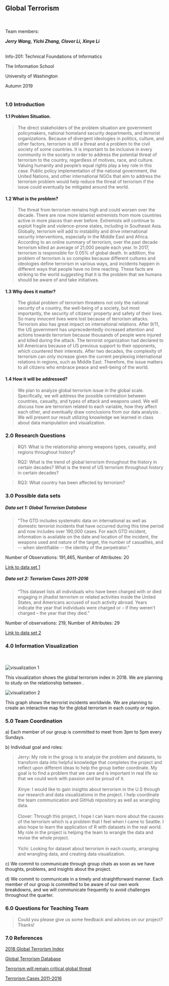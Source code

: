 
## Global Terrorism
<br><br />
Team members:

**_Jerry Wang, Yichi Zhang, Clover Li, Xinye Li_**
<br><br />

Info-201: Technical Foundations of Informatics

The Information School

University of Washington

Autumn 2019 <br><br />

### 1.0 Introduction

#### 1.1 Problem Situation.

> The direct stakeholders of the problem situation are government policymakers, national homeland security departments, and terrorist organizations. Because of divergent ideologies in politics, culture, and other factors, terrorism is still a threat and a problem to the civil society of some countries. It is important to be inclusive in every community in the society in order to address the potential threat of terrorism to the country, regardless of motives, race, and culture.  Valuing humanity and people’s equal rights play a key role in this case. Public policy implementation of the national government, the United Nations, and other international NGOs that aim to address the terrorism problem would help reduce the threat of terrorism if the issue could eventually be mitigated around the world.


#### 1.2 What is the problem?
> The threat from terrorism remains high and could worsen over the decade. There are now more Islamist extremists from more countries active in more places than ever before. Extremists will continue to exploit fragile and violence-prone states, including in Southeast Asia. Globally, terrorism will add to instability and drive international security interventions, especially in the Middle East and Africa. According to an online summary of terrorism, over the past decade terrorism killed an average of 21,000 people each year. In 2017, terrorism is responsible for 0.05% of global death. In addition, the problem of terrorism is so complex because different cultures and ideologies define terrorism in various ways, and incidents happen in different ways that people have no time reacting. These facts are striking to the world suggesting that it is the problem that we humans should be aware of and take initiatives.  

#### 1.3 Why does it matter?

> The global problem of terrorism threatens not only the national security of a country, the well-being of a society,  but most importantly, the security of citizens’ property and safety of their lives. So many innocent lives were lost because of terrorism attacks. Terrorism also has great impact on international relations. After 9/11, the US government has unprecedentedly increased attention and actions towards terrorism because thousands of people were injured and killed during the attack. The terrorist organization had declared to kill Americans because of US previous support to their opponents, which countered their interests. After two decades, the complexity of terrorism can only increase given the current perplexing international relations in regions, such as Middle East. Therefore, the issue matters to all citizens who embrace peace and well-being of the world.

#### 1.4 How it will be addressed?

> We plan to analyze global terrorism issue in the global scale. Specifically, we will address the possible correlation between countries, casualty, and types of attack and weapons used. We will discuss how are terrorism related to each variable, how they affect each other, and eventually draw conclusions from our data analysis . We will present our result utilizing knowledge we learned in class about data manipulation and visualization.


### 2.0 Research Questions

> RQ1: What is the relationship among weapons types, casualty, and regions throughout history?

> RQ2: What is the trend of global terrorism throughout the history in certain decades? What is the trend of US terrorism throughout history in certain decades?

> RQ3: What country has been affected by terrorism?


### 3.0 Possible data sets
##### Data set 1: Global Terrorism Database

> "The GTD includes systematic data on international as well as domestic terrorist incidents that have occurred during this time period and now includes over 190,000 cases. For each GTD incident, information is available on the date and location of the incident, the weapons used and nature of the target, the number of casualties, and -- when identifiable -- the identity of the perpetrator."

Number of Observations: 191,465,
Number of Attributes: 20

[Link to data set 1](https://www.start.umd.edu/data-tools/global-terrorism-database-gtd)

##### Data set 2: Terrorism Cases 2011-2016

> “This dataset lists all individuals who have been charged with or died engaging in jihadist terrorism or related activities inside the United States, and Americans accused of such activity abroad. Years indicate the year that individuals were charged or – if they weren't charged – the year that they died.”

Number of observations: 219,
Number of Attributes: 29

[Link to data set 2](https://data.world/carlvlewis/terrorism-cases-2001-2016)

### 4.0 Information Visualization
<br><br />
![visualization 1](https://www.clickittefaq.com/wp-content/uploads/2019/01/2018-global-terrorism-index.jpg)

This visualization shows the global terrorism index in 2018. We are planning to study on the relationship between .

![visualization 2](https://upload.wikimedia.org/wikipedia/commons/thumb/4/45/Terrorist_incidents_worldwide.svg/600px-Terrorist_incidents_worldwide.svg.png)

This graph shows the terrorist incidents worldwide. We are planning to create an interactive map for the global terrorism in each county or region.

### 5.0 Team Coordination
a) Each member of our group is committed to meet from 3pm to 5pm every Sundays.

b) Individual goal and roles:
> Jerry: My role in the group is to analyze the problem and datasets, to transform data into helpful knowledge that completes the project and reflect upon different ideas to help the group better coordinate. My goal is to find a problem that we care and is important in real life so that we could work with passion and be proud of it.
<br><br />
Xinye: I would like to gain insights about terrorism in the U.S through our research and data visualizations in the project. I help coordinate the team communication and GitHub repository as well as wrangling data.
<br><br />
Clover: Through this project, I hope I can learn more about the causes of the terrorism which is a problem that I feel when I came to Seattle. I also hope to learn the application of R with datasets in the real world. My role in the project is helping the team to wrangle the data and revise the whole project.
<br><br />
Yichi: Looking for dataset about terrorism in each county, arranging and wrangling data, and creating data visualization.

c) We commit to communicate through group chats as soon as we have thoughts, problems, and insights about the project.

d) We commit to communicate in a timely and straightforward manner. Each member of our group is committed to be aware of our own work breakdowns, and we will communicate frequently to avoid challenges throughout the quarter.

### 6.0 Questions for Teaching Team
> Could you please give us some feedback and advices on our project? Thanks!

### 7.0 References
[2018 Global Terrorism Index](http://sylhetmirror.com/2019/01/11/bangladesh-ranks-25th-in-global-terrorism-index/
)

[Global Terrorism Database](https://en.wikipedia.org/wiki/Global_Terrorism_Database
)

[Terrorism will remain critical global threat](https://www.fpwhitepaper.gov.au/foreign-policy-white-paper/chapter-two-contested-world/terrorism-will-remain-critical-global-threat
)

[Terrorism Cases 2011-2016](https://data.world/carlvlewis/terrorism-cases-2001-2016)
